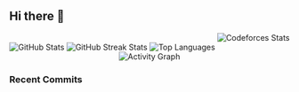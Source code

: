 ## Hi there 👋

<div align="right">
    <img src="https://codeforces-readme-stats.vercel.app/api/card?username=Maeda.anHiep&theme=tokyonight&force_username=true" alt="Codeforces Stats" />
</div>

<img src="https://github-readme-stats.vercel.app/api?username=anHiep&theme=tokyonight&hide_border=false&include_all_commits=true&count_private=false&custom_title=anHiep's GitHub stats" alt="GitHub Stats"/>

<img src="https://github-readme-streak-stats.herokuapp.com/?user=anHiep&theme=tokyonight&hide_border=false" alt="GitHub Streak Stats"/>

<img src="https://github-readme-stats.vercel.app/api/top-langs/?username=anHiep&theme=tokyonight&hide_border=false&include_all_commits=true&count_private=false&layout=compact" alt="Top Languages"/>

<div align="center">
  <img src="https://github-readme-activity-graph.vercel.app/graph?username=anHiep&theme=tokyo-night" alt="Activity Graph"/><br/>
</div>

### Recent Commits

<!-- Include activity.md directly here -->

